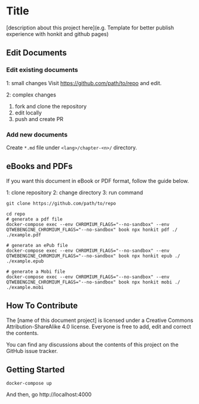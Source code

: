 # Title

\[description about this project here\](e.g. Template for better publish experience with honkit and github pages)

## Edit Documents

### Edit existing documents

1: small changes
Visit https://github.com/path/to/repo and edit.

2: complex changes

1. fork and clone the repository
2. edit locally
3. push and create PR

### Add new documents

Create `*.md` file under `<lang>/chapter-<n>/` directory.


## eBooks and PDFs

If you want this document in eBook or PDF format, follow the guide below.

1: clone repository
2: change directory
3: run command

```shell
git clone https://github.com/path/to/repo

cd repo
# generate a pdf file
docker-compose exec --env CHROMIUM_FLAGS="--no-sandbox" --env QTWEBENGINE_CHROMIUM_FLAGS="--no-sandbox" book npx honkit pdf ./ ./example.pdf

# generate an ePub file
docker-compose exec --env CHROMIUM_FLAGS="--no-sandbox" --env QTWEBENGINE_CHROMIUM_FLAGS="--no-sandbox" book npx honkit epub ./ ./example.epub

# generate a Mobi file
docker-compose exec --env CHROMIUM_FLAGS="--no-sandbox" --env QTWEBENGINE_CHROMIUM_FLAGS="--no-sandbox" book npx honkit mobi ./ ./example.mobi

```

## How To Contribute

The \[name of this document project\] is licensed under a Creative Commons Attribution-ShareAlike 4.0 license. 
Everyone is free to add, edit and correct the contents.

You can find any discussions about the contents of this project  on the GitHub issue tracker.

## Getting Started

```shell
docker-compose up
```
And then, go http://localhost:4000



